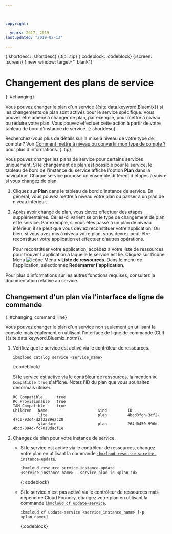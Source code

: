 ```yaml
---



copyright:

  years: 2017, 2019
lastupdated: "2019-02-13"

---
```


{:shortdesc: .shortdesc}
{:tip: .tip}
{:codeblock: .codeblock}
{:screen: .screen}
{:new_window: target="_blank"}


# Changement des plans de service
{: #changing}

Vous pouvez changer le plan d'un service {{site.data.keyword.Bluemix}} si les changements de plan sont activés pour le service spécifique. Vous pouvez être amené à changer de plan, par exemple, pour mettre à niveau ou réduire votre plan. Vous pouvez effectuer cette action à partir de votre tableau de bord d'instance de service.
{: shortdesc}

Recherchez-vous plus de détails sur la mise à niveau de votre type de compte ? Voir [Comment mettre à niveau ou convertir mon type de compte ?](/docs/account?topic=account-changeacct) pour plus d'informations.
{: tip}

Vous pouvez changer les plans de service pour certains services uniquement. Si le changement de plan est possible pour le service, le tableau de bord de l'instance du service affiche l'option **Plan** dans la navigation. Chaque service propose un ensemble différent d'étapes à suivre si vous changez de plan.

1. Cliquez sur **Plan** dans le tableau de bord d'instance de service. En général, vous pouvez mettre à niveau votre plan ou passer à un plan de niveau inférieur.
2. Après avoir changé de plan, vous devez effectuer des étapes supplémentaires. Celles-ci varient selon le type de changement de plan et le service. Par exemple, si vous êtes passé à un plan de niveau inférieur, il se peut que vous deviez reconstituer votre application. Ou bien, si vous avez mis à niveau votre plan, vous devrez peut-être reconstituer votre application et effectuer d'autres opérations.

   Pour reconstituer votre application, accédez à votre liste de ressources pour trouver l'application à laquelle le service est lié. Cliquez sur l'icône Menu ![Icône Menu](../icons/icon_hamburger.svg) **> Liste de ressources**. Dans le menu de l'application, sélectionnez **Redémarrer l'application**.

  Pour plus d'informations sur les autres fonctions requises, consultez la documentation relative au service.

## Changement d'un plan via l'interface de ligne de commande
{: #changing_command_line}

Vous pouvez changer le plan d'un service non seulement en utilisant la console mais également en utilisant l'interface de ligne de commande (CLI) {{site.data.keyword.Bluemix_notm}}.

1. Vérifiez que le service est activé via le contrôleur de ressources.

   ```
   ibmcloud catalog service <service_name>
   ```
   {:codeblock}

   Si le service est activé via le contrôleur de ressources, la mention `RC Compatible true` s'affiche. Notez l'ID du plan que vous souhaitez désormais utiliser.

   ```
   RC Compatible      true
   RC Provisionable   true
   IAM Compatible     true
   Children   Name                      Kind         ID
              lite                      plan         4bcd3fgh-3cf2-47c0-93d4-d2f2289eac28
              standard                  plan         264d0450-996d-4bcd-894d-fc7018dacf1e
    ```

1. Changez de plan pour votre instance de service.

   - Si le service est activé via le contrôleur de ressources, changez votre plan en utilisant la commande [`ibmcloud resource service-instance-update`](/docs/cli/reference/ibmcloud?topic=cloud-cli-ibmcloud_commands_resource).

     ```
     ibmcloud resource service-instance-update <service_instance_name> --service-plan-id <plan_id>
     ```
     {: codeblock}

   - Si le service n'est pas activé via le contrôleur de ressources mais dépend de Cloud Foundry, changez votre plan en utilisant la commande [`ibmcloud cf update-service`](/docs/cli/reference/ibmcloud?topic=cloud-cli-cf#cf).

     ```
     ibmcloud cf update-service <service_instance_name> [-p <plan_name>]
     ```
     {:codeblock}
